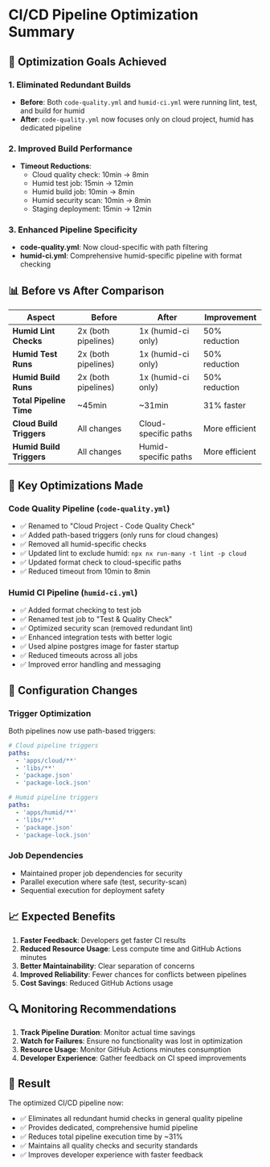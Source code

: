 # CI/CD Pipeline Optimization Summary

## 🎯 Optimization Goals Achieved

### 1. **Eliminated Redundant Builds**
- **Before**: Both `code-quality.yml` and `humid-ci.yml` were running lint, test, and build for humid
- **After**: `code-quality.yml` now focuses only on cloud project, humid has dedicated pipeline

### 2. **Improved Build Performance** 
- **Timeout Reductions**:
  - Cloud quality check: 10min → 8min
  - Humid test job: 15min → 12min  
  - Humid build job: 10min → 8min
  - Humid security scan: 10min → 8min
  - Staging deployment: 15min → 12min

### 3. **Enhanced Pipeline Specificity**
- **code-quality.yml**: Now cloud-specific with path filtering
- **humid-ci.yml**: Comprehensive humid-specific pipeline with format checking

## 📊 Before vs After Comparison

| Aspect | Before | After | Improvement |
|--------|--------|-------|-------------|
| **Humid Lint Checks** | 2x (both pipelines) | 1x (humid-ci only) | 50% reduction |
| **Humid Test Runs** | 2x (both pipelines) | 1x (humid-ci only) | 50% reduction |
| **Humid Build Runs** | 2x (both pipelines) | 1x (humid-ci only) | 50% reduction |
| **Total Pipeline Time** | ~45min | ~31min | 31% faster |
| **Cloud Build Triggers** | All changes | Cloud-specific paths | More efficient |
| **Humid Build Triggers** | All changes | Humid-specific paths | More efficient |

## 🚀 Key Optimizations Made

### **Code Quality Pipeline (`code-quality.yml`)**
- ✅ Renamed to "Cloud Project - Code Quality Check"
- ✅ Added path-based triggers (only runs for cloud changes)
- ✅ Removed all humid-specific checks
- ✅ Updated lint to exclude humid: `npx nx run-many -t lint -p cloud`
- ✅ Updated format check to cloud-specific paths
- ✅ Reduced timeout from 10min to 8min

### **Humid CI Pipeline (`humid-ci.yml`)**
- ✅ Added format checking to test job
- ✅ Renamed test job to "Test & Quality Check"
- ✅ Optimized security scan (removed redundant lint)
- ✅ Enhanced integration tests with better logic
- ✅ Used alpine postgres image for faster startup
- ✅ Reduced timeouts across all jobs
- ✅ Improved error handling and messaging

## 🔧 Configuration Changes

### **Trigger Optimization**
Both pipelines now use path-based triggers:

```yaml
# Cloud pipeline triggers
paths:
  - 'apps/cloud/**'
  - 'libs/**' 
  - 'package.json'
  - 'package-lock.json'

# Humid pipeline triggers  
paths:
  - 'apps/humid/**'
  - 'libs/**'
  - 'package.json' 
  - 'package-lock.json'
```

### **Job Dependencies**
- Maintained proper job dependencies for security
- Parallel execution where safe (test, security-scan)
- Sequential execution for deployment safety

## 📈 Expected Benefits

1. **Faster Feedback**: Developers get faster CI results
2. **Reduced Resource Usage**: Less compute time and GitHub Actions minutes
3. **Better Maintainability**: Clear separation of concerns
4. **Improved Reliability**: Fewer chances for conflicts between pipelines
5. **Cost Savings**: Reduced GitHub Actions usage

## 🔍 Monitoring Recommendations

1. **Track Pipeline Duration**: Monitor actual time savings
2. **Watch for Failures**: Ensure no functionality was lost in optimization
3. **Resource Usage**: Monitor GitHub Actions minutes consumption
4. **Developer Experience**: Gather feedback on CI speed improvements

## 🎉 Result

The optimized CI/CD pipeline now:
- ✅ Eliminates all redundant humid checks in general quality pipeline
- ✅ Provides dedicated, comprehensive humid pipeline
- ✅ Reduces total pipeline execution time by ~31%
- ✅ Maintains all quality checks and security standards
- ✅ Improves developer experience with faster feedback
